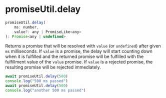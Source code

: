 # promiseUtil.delay

```js
promiseUtil.delay(
	ms: number,
	value?: any | PromiseLike<any>
): Promise<any | undefined>
```

Returns a promise that will be resolved with `value` (or `undefined`) after given `ms` milliseconds. If `value` is a promise, the delay will start counting down when it is fulfilled and the returned promise will be fulfilled with the fulfillment value of the `value` promise. If `value` is a rejected promise, the resulting promise will be rejected immediately. 

```js
await promiseUtil.delay(500)
console.log("500 ms passed")
await promiseUtil.delay(500)
console.log("another 500 ms passed")
```
